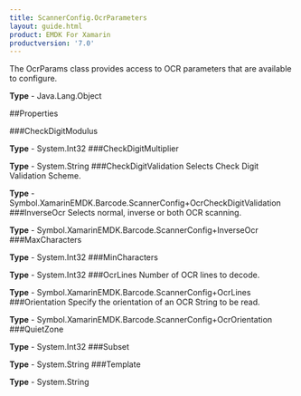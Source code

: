 ```yaml
---
title: ScannerConfig.OcrParameters
layout: guide.html
product: EMDK For Xamarin 
productversion: '7.0' 
---
```

The OcrParams class provides access to OCR parameters that are available to configure.

**Type** - Java.Lang.Object

##Properties

###CheckDigitModulus


**Type** - System.Int32
###CheckDigitMultiplier


**Type** - System.String
###CheckDigitValidation
Selects Check Digit Validation Scheme.

**Type** - Symbol.XamarinEMDK.Barcode.ScannerConfig+OcrCheckDigitValidation
###InverseOcr
Selects normal, inverse or both OCR scanning.

**Type** - Symbol.XamarinEMDK.Barcode.ScannerConfig+InverseOcr
###MaxCharacters


**Type** - System.Int32
###MinCharacters


**Type** - System.Int32
###OcrLines
Number of OCR lines to decode.

**Type** - Symbol.XamarinEMDK.Barcode.ScannerConfig+OcrLines
###Orientation
Specify the orientation of an OCR String to be read.

**Type** - Symbol.XamarinEMDK.Barcode.ScannerConfig+OcrOrientation
###QuietZone


**Type** - System.Int32
###Subset


**Type** - System.String
###Template


**Type** - System.String
